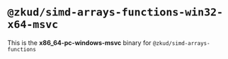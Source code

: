 # `@zkud/simd-arrays-functions-win32-x64-msvc`

This is the **x86_64-pc-windows-msvc** binary for `@zkud/simd-arrays-functions`
